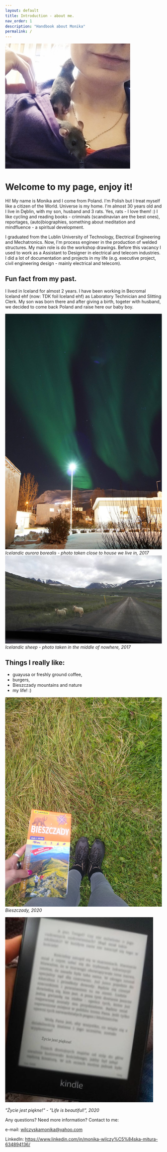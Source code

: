 ```yaml
---
layout: default
title: Introduction - about me.
nav_order: 1
description: "Handbook about Monika"
permalink: /
---
```


![MonikaWM](/assets/images/MonikaWM.jpg)

#  Welcome to my page, enjoy it!

Hi!
My name is Monika and I come from Poland. I'm Polish but I treat myself like a citizen of the World. Universe is my home. I'm almost 30 years old and I live in Dęblin, with my son, husband and 3 rats. Yes, rats - I love them! :) I like cycling and reading books - criminals (scandinavian are the best ones), reportages, (auto)biographies, something about meditation and mindfluence - a spiritual development.

I graduated from the Lublin University of Technology, Electrical Engineering and Mechatronics. Now, I'm process engineer in the production of welded structures. My main role is do the workshop drawings. Before this vacancy I used to work as a Assistant to Designer in electrical and telecom industries. I did a lot of documentation and projects in my life (e.g. executive project, civil engineering design - mainly electrical and telecom).


## Fun fact from my past.

I lived in Iceland for almost 2 years. I have been working in Becromal Iceland ehf (now: TDK foil Iceland ehf) as Laboratory Technician and Slitting Clerk. My son was born there and after giving a birth, togeter with husband, we decided to come back Poland and raise here our baby boy.

![MonikaWM_aurora](assets/images/MonikaWM_aurora.jpg)
*Icelandic aurora borealis - photo taken close to house we live in, 2017*
![MonikaWM_icelandic_sheep](assets/images/MonikaWM_icelandic_sheep.jpg)
*Icelandic sheep - photo taken in the middle of nowhere, 2017*

## Things I really like:

- guayusa or freshly ground coffee,
- burgers,
- Bieszczady mountains and nature
- my life! :)

![MonikaWM_bieszczady](assets/images/MonikaWM_bieszczady.jpg)
*Bieszczady, 2020*


![MonikaWM_kindle](assets/images/kindle.png)

*"Życie jest piękne!" - "Life is beautiful!", 2020*


Any questions? Need more information? Contact to me:

e-mail: wilczyskamonika@yahoo.com

LinkedIn: https://www.linkedin.com/in/monika-wilczy%C5%84ska-mitura-634894136/
